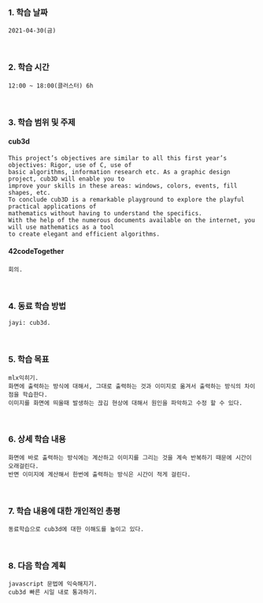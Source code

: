 ### 1. 학습 날짜
    2021-04-30(금)
​
### 2. 학습 시간
    12:00 ~ 18:00(클러스터) 6h
​
### 3. 학습 범위 및 주제      
#### cub3d
    This project’s objectives are similar to all this first year’s objectives: Rigor, use of C, use of 
    basic algorithms, information research etc. As a graphic design project, cub3D will enable you to 
    improve your skills in these areas: windows, colors, events, fill shapes, etc.
    To conclude cub3D is a remarkable playground to explore the playful practical applications of 
    mathematics without having to understand the specifics.
    With the help of the numerous documents available on the internet, you will use mathematics as a tool 
    to create elegant and efficient algorithms.
    
#### 42codeTogether
    회의.
​
### 4. 동료 학습 방법
    jayi: cub3d.
​
### 5. 학습 목표
    mlx익히기.
    화면에 출력하는 방식에 대해서, 그대로 출력하는 것과 이미지로 옮겨서 출력하는 방식의 차이점을 학습한다.
    이미지를 화면에 띄울때 발생하는 끊김 현상에 대해서 원인을 파악하고 수정 할 수 있다.
​   
### 6. 상세 학습 내용
    화면에 바로 출력하는 방식에는 계산하고 이미지를 그리는 것을 계속 반복하기 때문에 시간이 오래걸린다.
    반면 이미지에 계산해서 한번에 출력하는 방식은 시간이 적게 걸린다.
​
### 7. 학습 내용에 대한 개인적인 총평
    동료학습으로 cub3d에 대한 이해도를 높이고 있다.
​
### 8. 다음 학습 계획
    javascript 문법에 익숙해지기.
    cub3d 빠른 시일 내로 통과하기.